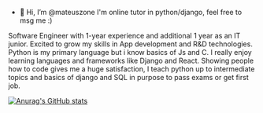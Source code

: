 - 👋 Hi, I’m @mateuszone
I'm online tutor in python/django, feel free to msg me :)

Software Engineer with 1-year experience and additional 1 year as an IT junior. Excited to grow my skills in App development and R&D technologies.
Python is my primary language but i know basics of Js and C. I really enjoy learning languages and frameworks like Django and React.
Showing people how to code gives me a huge satisfaction, I teach python up to intermediate topics and basics of django and SQL in purpose to pass exams or get first job.



[![Anurag's GitHub stats](https://github-readme-stats.vercel.app/api?username=mateuszone)](https://github.com/anuraghazra/github-readme-stats)
